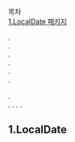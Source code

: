 목차
<br>
[1.LocalDate 패키지](#1.LocalDate)

.<br>
.
<br>
.<br>
.<br>
.<br>
.<br><br>
.<br>
.
.
.
.

## 1.LocalDate
